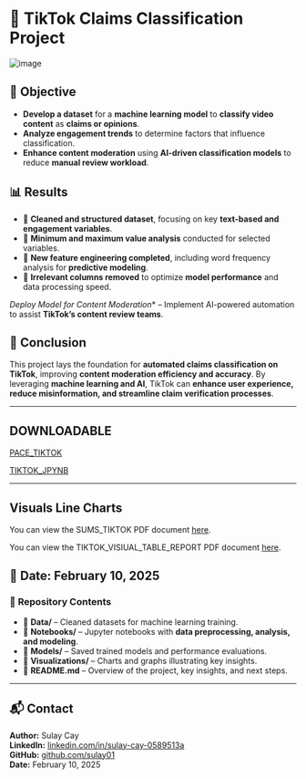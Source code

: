# 🎯 TikTok Claims Classification Project

![image](https://github.com/user-attachments/assets/8e63a37f-6121-4f63-93f5-1bbed871133b)



## 🎯 Objective
- **Develop a dataset** for a **machine learning model** to **classify video content** as **claims or opinions**.  
- **Analyze engagement trends** to determine factors that influence classification.  
- **Enhance content moderation** using **AI-driven classification models** to reduce **manual review workload**.  

## 📊 Results
- 📌 **Cleaned and structured dataset**, focusing on key **text-based and engagement variables**.  
- 📌 **Minimum and maximum value analysis** conducted for selected variables.  
- 📌 **New feature engineering completed**, including word frequency analysis for **predictive modeling**.  
- 📌 **Irrelevant columns removed** to optimize **model performance** and data processing speed.  

*Deploy Model for Content Moderation** – Implement AI-powered automation to assist **TikTok’s content review teams**.  

## 📌 Conclusion
This project lays the foundation for **automated claims classification on TikTok**, improving **content moderation efficiency and accuracy**. By leveraging **machine learning and AI**, TikTok can **enhance user experience, reduce misinformation, and streamline claim verification processes**.

---
## DOWNLOADABLE
[PACE_TIKTOK](https://github.com/sulay01/Tiktok-Project/blob/main/PACE_TIKTOK%20(1).pdf)

[TIKTOK_JPYNB](https://github.com/sulay01/Tiktok-Project/blob/main/Activity_Course%202%20TikTok%20project%20lab.ipynb)

___
## Visuals Line Charts 

You can view the SUMS_TIKTOK PDF document [here](https://github.com/sulay01/Tiktok-Project/blob/main/SUMS_TIKTOK.pdf).

You can view the TIKTOK_VISIUAL_TABLE_REPORT PDF document [here](https://github.com/sulay01/Tiktok-Project/blob/main/TIKTOK_VISUAL_TABLE_REPORT.pdf).





## 📅 Date: February 10, 2025  

### 📂 **Repository Contents**
- 📁 **Data/** – Cleaned datasets for machine learning training.  
- 📁 **Notebooks/** – Jupyter notebooks with **data preprocessing, analysis, and modeling**.  
- 📁 **Models/** – Saved trained models and performance evaluations.  
- 📁 **Visualizations/** – Charts and graphs illustrating key insights.  
- 📜 **README.md** – Overview of the project, key insights, and next steps.  

---

## 📬 Contact
**Author:** Sulay Cay  
**LinkedIn:** [linkedin.com/in/sulay-cay-0589513a](https://www.linkedin.com/in/sulay-cay-0589513a)  
**GitHub:** [github.com/sulay01](https://github.com/sulay01)  
**Date:** February 10, 2025  
